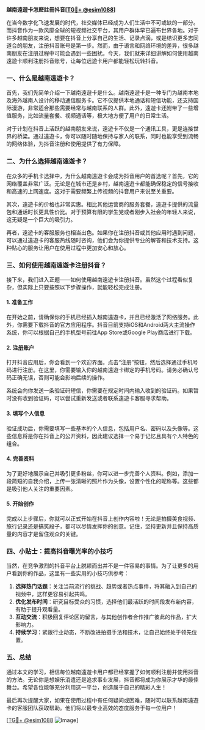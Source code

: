 **越南遠遊卡怎麽註冊抖音[[TG💪+ @esim1088](https://t.me/s/esim1088)]**

在当今数字化飞速发展的时代，社交媒体已经成为人们生活中不可或缺的一部分。而抖音作为一款风靡全球的短视频社交平台，其用户群体早已遍布世界各地。对于许多越南朋友来说，想要在抖音上分享自己的生活、记录点滴，或是结识更多志同道合的朋友，注册抖音账号是第一步。然而，由于语言和网络环境的差异，很多越南朋友在注册过程中可能会遇到一些困扰。今天，我们就来详细讲解如何使用越南遠遊卡顺利注册抖音账号，让每位远遊卡用户都能轻松玩转抖音。

### 一、什么是越南遠遊卡？

首先，我们先简单介绍一下越南遠遊卡是什么。越南遠遊卡是一种专门为越南本地及海外越南人设计的移动通信服务卡。它不仅提供本地通话和短信功能，还支持国际漫游，非常适合那些需要经常与越南联系的人群。此外，遠遊卡还附带了一些增值服务，比如流量套餐、视频通话等，极大地方便了用户的日常生活。

对于计划在抖音上活跃的越南朋友来说，遠遊卡不仅是一个通讯工具，更是连接世界的桥梁。通过遠遊卡，你可以随时随地保持与家人的联系，同时也能享受到流畅的网络体验，为抖音注册和使用提供了有力保障。

### 二、为什么选择越南遠遊卡？

在众多的手机卡选择中，为什么越南遠遊卡会成为抖音用户的首选呢？首先，它的网络覆盖非常广泛。无论是在城市还是乡村，越南遠遊卡都能确保稳定的信号接收和高速的上网速度。这对于需要频繁上传视频的抖音用户来说至关重要。

其次，遠遊卡的价格也非常实惠。相比其他运营商的服务套餐，遠遊卡提供的流量包和通话时长更具性价比。对于预算有限的学生党或者刚步入社会的年轻人来说，这无疑是一个巨大的吸引力。

再者，遠遊卡的客服服务也相当出色。如果你在注册抖音或其他应用时遇到问题，可以通过遠遊卡的客服热线随时咨询，他们会为你提供专业的解答和技术支持。这种贴心的服务让用户在使用过程中更加安心和放心。

### 三、如何使用越南遠遊卡注册抖音？

接下来，我们进入正题——如何使用越南遠遊卡注册抖音。虽然这个过程看似复杂，但实际上只要按照以下步骤操作，就能轻松完成注册。

#### 1. 准备工作

在开始之前，请确保你的手机已经插入越南遠遊卡，并且已经激活了网络服务。此外，你需要下载抖音的官方应用程序。抖音目前支持iOS和Android两大主流操作系统，你可以根据自己的手机型号前往App Store或Google Play商店进行下载。

#### 2. 注册账户

打开抖音应用后，你会看到一个欢迎界面。点击“注册”按钮，然后选择通过手机号码进行注册。在这里，你需要输入你的越南遠遊卡绑定的手机号码。请务必确认号码正确无误，否则可能会影响后续的操作。

系统会向你发送一条验证码短信，你需要在规定时间内输入收到的验证码。如果暂时没有收到验证码，可以尝试重新发送或者联系遠遊卡客服寻求帮助。

#### 3. 填写个人信息

验证成功后，你需要填写一些基本的个人信息，包括用户名、密码以及头像等。这些信息将是你在抖音上的公开资料，因此建议选择一个易于记忆且具有个人特色的组合。

#### 4. 完善资料

为了更好地展示自己并吸引更多粉丝，你可以进一步完善个人资料。例如，添加一段简短的自我介绍，上传一张清晰的照片作为头像，设置个性化的昵称等。这些都是吸引他人关注的重要因素。

#### 5. 开始创作

完成以上步骤后，你就可以正式开始在抖音上创作内容啦！无论是拍摄美食视频、旅行记录还是搞笑段子，都可以尽情发挥你的创意。记住，坚持更新并且保持高质量的内容才是留住观众的关键。

### 四、小贴士：提高抖音曝光率的小技巧

当然，在竞争激烈的抖音平台上脱颖而出并不是一件容易的事情。为了让更多的用户看到你的作品，这里有一些实用的小技巧供参考：

1. **选择热门话题**：关注当前流行的挑战、趋势或者热点事件，将其融入到自己的视频中，这样更容易引起共鸣。
2. **优化发布时间**：研究目标受众的习惯，选择他们最活跃的时间段发布新内容，有助于提升观看量。
3. **互动交流**：积极回复评论区的留言，与其他创作者合作推广彼此的作品，扩大影响力。
4. **持续学习**：紧跟行业动态，不断改进拍摄手法和技术，让自己始终处于领先位置。

### 五、总结

通过本文的学习，相信每位越南遠遊卡用户都已经掌握了如何顺利注册并使用抖音的方法。无论你是想娱乐消遣还是追求事业发展，抖音都将成为你展示才华的最佳舞台。希望各位能够充分利用这一平台，创造属于自己的精彩人生！

最后再次提醒大家，如果在使用过程中有任何疑问或困难，随时可以联系越南遠遊卡的客服团队获取帮助。他们将以最专业高效的态度服务于每一位用户！

[[TG💪+ @esim1088](https://t.me/s/esim1088) ![Image](https://i.postimg.cc/4NQfJmqS/Snipaste-2025-05-13-00-14-12.png)]